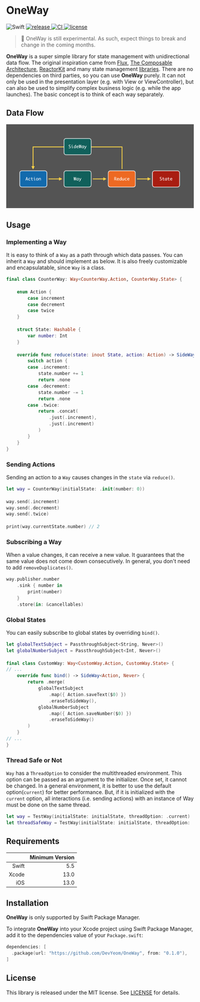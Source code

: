 # OneWay

<p align="left">
  <img alt="Swift" src="https://img.shields.io/badge/Swift-5.5-orange.svg">
  <a href="https://github.com/DevYeom/OneWay/releases/latest">
    <img alt="release" src="https://img.shields.io/github/v/release/DevYeom/OneWay.svg">
  </a>
  <a href="https://github.com/DevYeom/OneWay/actions" target="_blank">
    <img alt="CI" src="https://github.com/DevYeom/OneWay/workflows/CI/badge.svg">
  </a>
  <a href="LICENSE">
    <img alt="license" src="https://img.shields.io/badge/license-MIT-black.svg">
  </a>
</p>

> 🚧 OneWay is still experimental. As such, expect things to break and change in the coming months.

**OneWay** is a super simple library for state management with unidirectional data flow. The original inspiration came from [Flux](https://github.com/facebook/flux), [The Composable Architecture](https://github.com/pointfreeco/swift-composable-architecture), [ReactorKit](https://github.com/ReactorKit/ReactorKit) and many state management [libraries](https://github.com/tnfe/awesome-state). There are no dependencies on third parties, so you can use **OneWay** purely. It can not only be used in the presentation layer (e.g. with View or ViewController), but can also be used to simplify complex business logic (e.g. while the app launches). The basic concept is to think of each way separately.

## Data Flow

<img src="https://github.com/DevYeom/OneWay/blob/assets/flow_description.png" alt="flow_description"/>

## Usage

### Implementing a Way

It is easy to think of a `Way` as a path through which data passes. You can inherit a `Way` and should implement as below. It is also freely customizable and encapsulatable, since `Way` is a class.

```swift
final class CounterWay: Way<CounterWay.Action, CounterWay.State> {

    enum Action {
        case increment
        case decrement
        case twice
    }

    struct State: Hashable {
        var number: Int
    }

    override func reduce(state: inout State, action: Action) -> SideWay<Action, Never> {
        switch action {
        case .increment:
            state.number += 1
            return .none
        case .decrement:
            state.number -= 1
            return .none
        case .twice:
            return .concat(
                .just(.increment),
                .just(.increment)
            )
        }
    }
}
```

### Sending Actions

Sending an action to a `Way` causes changes in the `state` via `reduce()`.

```swift
let way = CounterWay(initialState: .init(number: 0))

way.send(.increment)
way.send(.decrement)
way.send(.twice)

print(way.currentState.number) // 2
```

### Subscribing a Way

When a value changes, it can receive a new value. It guarantees that the same value does not come down consecutively. In general, you don't need to add `removeDuplicates()`.

```swift
way.publisher.number
    .sink { number in
        print(number)
    }
    .store(in: &cancellables)
```

### Global States

You can easily subscribe to global states by overriding `bind()`.

```swift
let globalTextSubject = PassthroughSubject<String, Never>()
let globalNumberSubject = PassthroughSubject<Int, Never>()

final class CustomWay: Way<CustomWay.Action, CustomWay.State> {
// ...
    override func bind() -> SideWay<Action, Never> {
        return .merge(
            globalTextSubject
                .map({ Action.saveText($0) })
                .eraseToSideWay(),
            globalNumberSubject
                .map({ Action.saveNumber($0) })
                .eraseToSideWay()
        )
    }
// ...
}
```

### Thread Safe or Not

`Way` has a `ThreadOption` to consider the multithreaded environment. This option can be passed as an argument to the initializer. Once set, it cannot be changed. In a general environment, it is better to use the default option(`current`) for better performance. But, if it is initialized with the `current` option, all interactions (i.e. sending actions) with an instance of Way must be done on the same thread.

```swift
let way = TestWay(initialState: initialState, threadOption: .current)
let threadSafeWay = TestWay(initialState: initialState, threadOption: .threadSafe)
```

## Requirements

|       |Minimum Version|
|------:|--------------:|
|Swift  |5.5            |
|Xcode  |13.0           |
|iOS    |13.0           |

## Installation

**OneWay** is only supported by Swift Package Manager.

To integrate **OneWay** into your Xcode project using Swift Package Manager, add it to the dependencies value of your `Package.swift`:

```swift
dependencies: [
  .package(url: "https://github.com/DevYeom/OneWay", from: "0.1.0"),
]
```

## License

This library is released under the MIT license. See [LICENSE](LICENSE) for details.
